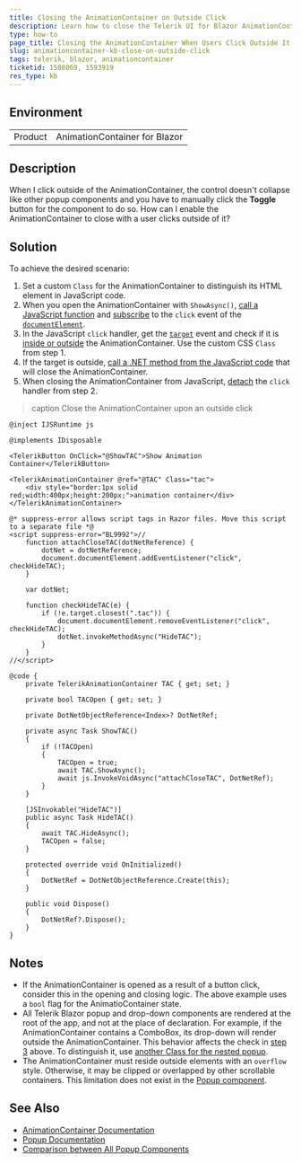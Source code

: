 ```yaml
---
title: Closing the AnimationContainer on Outside Click
description: Learn how to close the Telerik UI for Blazor AnimationContainer when the user clicks outside the component.
type: how-to
page_title: Closing the AnimationContainer When Users Click Outside It
slug: animationcontainer-kb-close-on-outside-click
tags: telerik, blazor, animationcontainer
ticketid: 1588069, 1593919
res_type: kb
---
```


## Environment

<table>
    <tbody>
        <tr>
            <td>Product</td>
            <td>AnimationContainer for Blazor</td>
        </tr>
    </tbody>
</table>


## Description

When I click outside of the AnimationContainer, the control doesn't collapse like other popup components and you have to manually click the **Toggle** button for the component to do so. How can I enable the AnimationContainer to close with a user clicks outside of it?


## Solution

To achieve the desired scenario:

1. Set a custom `Class` for the AnimationContainer to distinguish its HTML element in JavaScript code.
1. When you open the AnimationContainer with `ShowAsync()`, [call a JavaScript function](https://learn.microsoft.com/en-us/aspnet/core/blazor/javascript-interoperability/call-javascript-from-dotnet) and [subscribe](https://developer.mozilla.org/en-US/docs/Web/API/EventTarget/addEventListener) to the `click` event of the [`documentElement`](https://developer.mozilla.org/en-US/docs/Web/API/Document/documentElement).
1. In the JavaScript `click` handler, get the [`target`](https://developer.mozilla.org/en-US/docs/Web/API/Element/click_event) event and check if it is [inside or outside](https://developer.mozilla.org/en-US/docs/Web/API/Element/closest) the AnimationContainer. Use the custom CSS `Class` from step 1.
1. If the target is outside, [call a .NET method from the JavaScript code](https://learn.microsoft.com/en-us/aspnet/core/blazor/javascript-interoperability/call-dotnet-from-javascript) that will close the AnimationContainer.
1. When closing the AnimationContainer from JavaScript, [detach](https://developer.mozilla.org/en-US/docs/Web/API/EventTarget/removeEventListener) the `click` handler from step 2.

>caption Close the AnimationContainer upon an outside click

````RAZOR
@inject IJSRuntime js

@implements IDisposable

<TelerikButton OnClick="@ShowTAC">Show Animation Container</TelerikButton>

<TelerikAnimationContainer @ref="@TAC" Class="tac">
    <div style="border:1px solid red;width:400px;height:200px;">animation container</div>
</TelerikAnimationContainer>

@* suppress-error allows script tags in Razor files. Move this script to a separate file *@
<script suppress-error="BL9992">//
    function attachCloseTAC(dotNetReference) {
        dotNet = dotNetReference;
        document.documentElement.addEventListener("click", checkHideTAC);
    }

    var dotNet;

    function checkHideTAC(e) {
        if (!e.target.closest(".tac")) {
            document.documentElement.removeEventListener("click", checkHideTAC);
            dotNet.invokeMethodAsync("HideTAC");
        }
    }
//</script>

@code {
    private TelerikAnimationContainer TAC { get; set; }

    private bool TACOpen { get; set; }

    private DotNetObjectReference<Index>? DotNetRef;

    private async Task ShowTAC()
    {
        if (!TACOpen)
        {
            TACOpen = true;
            await TAC.ShowAsync();
            await js.InvokeVoidAsync("attachCloseTAC", DotNetRef);
        }
    }

    [JSInvokable("HideTAC")]
    public async Task HideTAC()
    {
        await TAC.HideAsync();
        TACOpen = false;
    }

    protected override void OnInitialized()
    {
        DotNetRef = DotNetObjectReference.Create(this);
    }

    public void Dispose()
    {
        DotNetRef?.Dispose();
    }
}
````

## Notes

* If the AnimationContainer is opened as a result of a button click, consider this in the opening and closing logic. The above example uses a `bool` flag for the AnimatioContainer state.
* All Telerik Blazor popup and drop-down components are rendered at the root of the app, and not at the place of declaration. For example, if the AnimationContainer contains a ComboBox, its drop-down will render outside the AnimationContainer. This behavior affects the check in [step 3](#solution) above. To distinguish it, use [another Class for the nested popup](slug://components/combobox/overview#popup-settings).
* The AnimationContainer must reside outside elements with an `overflow` style. Otherwise, it may be clipped or overlapped by other scrollable containers. This limitation does not exist in the [Popup component](slug://popup-overview).


## See Also

* [AnimationContainer Documentation](slug://components/animationcontainer/overview)
* [Popup Documentation](slug://popup-overview)
* [Comparison between All Popup Components](slug://common-kb-popup-component-comparison)
